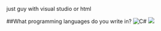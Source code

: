

just guy with visual studio or html

##What programming languages do you write in?
![C#](https://img.shields.io/badge/C%23-lime?logo=csharp&logoColor=white) <img src="https://img.shields.io/badge/HTML-grey?style=for-the-badge&logo=html"/>


